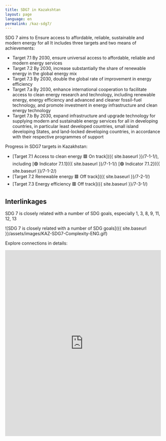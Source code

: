 ```yaml
---
title: SDG7 in Kazakshtan 
layout: page
language: en
permalink: /kaz-sdg7/
---
```


SDG 7 aims to Ensure access to affordable, reliable, sustainable and modern energy for all
It includes three targets and two means of achievements:
- Target 7.1 By 2030, ensure universal access to affordable, reliable and modern energy services
- Target 7.2 By 2030, increase substantially the share of renewable energy in the global energy mix
- Target 7.3 By 2030, double the global rate of improvement in energy efficiency
- Target 7.a By 2030, enhance international cooperation to facilitate access to clean energy research and technology, including renewable energy, energy efficiency and advanced and cleaner fossil-fuel technology, and promote investment in energy infrastructure and clean energy technology
- Target 7.b By 2030, expand infrastructure and upgrade technology for supplying modern and sustainable energy services for all in developing countries, in particular least developed countries, small island developing States, and land-locked developing countries, in accordance with their respective programmes of support

Progress in SDG7 targets in Kazakhstan:
- [Target 7.1 Access to clean energy 🟩 On track]({{ site.baseurl }}/7-1-1/), including [🟢 Indicator 7.1.1]({{ site.baseurl }}/7-1-1/) [🟢 Indicator 7.1.2]({{ site.baseurl }}/7-1-2/)
- [Target 7.2 Renewable energy 🟥 Off track]({{ site.baseurl }}/7-2-1/)
- [Target 7.3 Energy efficiency 🟥 Off track]({{ site.baseurl }}/7-3-1/)

## Interlinkages 
SDG 7 is closely related with a number of SDG goals, especially 1, 3, 8, 9, 11, 12, 13

![SDG 7 is closely related with a number of SDG goals]({{ site.baseurl }}/assets/images/KAZ-SDG7-Complexity-ENG.gif)





Explore connections in details:
<iframe src="https://embed.kumu.io/05ab6debbcc0e1ca26cc48b722efb3ce#cur-v-ca/puti-kaz/cel-7?focus=2" width="100%" height="600" frameborder="0"></iframe>
